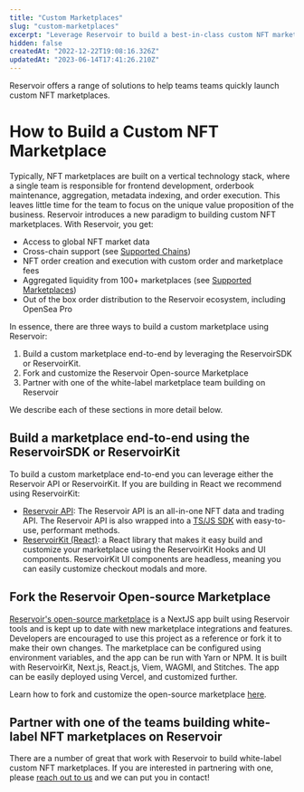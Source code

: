 ```yaml
---
title: "Custom Marketplaces"
slug: "custom-marketplaces"
excerpt: "Leverage Reservoir to build a best-in-class custom NFT marketplace"
hidden: false
createdAt: "2022-12-22T19:08:16.326Z"
updatedAt: "2023-06-14T17:41:26.210Z"
---
```

Reservoir offers a range of solutions to help teams teams quickly launch custom NFT marketplaces. 

# How to Build a Custom NFT Marketplace

Typically, NFT marketplaces are built on a vertical technology stack, where a single team is responsible for frontend development, orderbook maintenance, aggregation, metadata indexing, and order execution. This leaves little time for the team to focus on the unique value proposition of the business. Reservoir introduces a new paradigm to building custom NFT marketplaces. With Reservoir, you get:

- Access to global NFT market data
- Cross-chain support (see [Supported Chains](doc:supported-chains))
- NFT order creation and execution with custom order and marketplace fees
- Aggregated liquidity from 100+ marketplaces (see [Supported Marketplaces](doc:supported-marketplaces))
- Out of the box order distribution to the Reservoir ecosystem, including OpenSea Pro

In essence, there are three ways to build a custom marketplace using Reservoir:

1. Build a custom marketplace end-to-end by leveraging the ReservoirSDK or ReservoirKit.
2. Fork and customize the Reservoir Open-source Marketplace
3. Partner with one of the white-label marketplace team building on Reservoir

We describe each of these sections in more detail below.

## Build a marketplace end-to-end using the ReservoirSDK or ReservoirKit

To build a custom marketplace end-to-end you can leverage either the Reservoir API or ReservoirKit. If you are building in React we recommend using ReservoirKit:

- [Reservoir API](https://docs.reservoir.tools/reference/overview): The Reservoir API is an all-in-one NFT data and trading API.  The Reservoir API is also wrapped into a [TS/JS SDK](https://docs.reservoir.tools/reference/reservoir-sdk-jstsnode) with easy-to-use, performant methods. 
- [ReservoirKit (React)](https://docs.reservoir.tools/reference/reservoirkit): a React library that makes it easy build and customize your marketplace using the ReservoirKit Hooks and UI components. ReservoirKit UI components are headless, meaning you can easily customize checkout modals and more. 

## Fork the Reservoir Open-source Marketplace

[Reservoir's open-source marketplace](https://docs.reservoir.tools/reference/open-source-marketplace) is a NextJS app built using Reservoir tools and is kept up to date with new marketplace integrations and features. Developers are encouraged to use this project as a reference or fork it to make their own changes. The marketplace can be configured using environment variables, and the app can be run with Yarn or NPM. It is built with ReservoirKit, Next.js, React.js, Viem, WAGMI, and Stitches. The app can be easily deployed using Vercel, and customized further.

Learn how to fork and customize the open-source marketplace [here](https://docs.reservoir.tools/reference/open-source-marketplace).

## Partner with one of the teams building white-label NFT marketplaces on Reservoir

There are a number of great that work with Reservoir to build white-label custom NFT marketplaces. If you are interested in partnering with one, please  [reach out to us](https://twitter.com/Reservoir0x) and we can put you in contact!